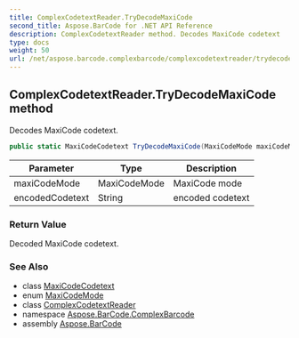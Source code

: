 ```yaml
---
title: ComplexCodetextReader.TryDecodeMaxiCode
second_title: Aspose.BarCode for .NET API Reference
description: ComplexCodetextReader method. Decodes MaxiCode codetext
type: docs
weight: 50
url: /net/aspose.barcode.complexbarcode/complexcodetextreader/trydecodemaxicode/
---
```

## ComplexCodetextReader.TryDecodeMaxiCode method

Decodes MaxiCode codetext.

```csharp
public static MaxiCodeCodetext TryDecodeMaxiCode(MaxiCodeMode maxiCodeMode, string encodedCodetext)
```

| Parameter | Type | Description |
| --- | --- | --- |
| maxiCodeMode | MaxiCodeMode | MaxiCode mode |
| encodedCodetext | String | encoded codetext |

### Return Value

Decoded MaxiCode codetext.

### See Also

* class [MaxiCodeCodetext](../../maxicodecodetext/)
* enum [MaxiCodeMode](../../../aspose.barcode.generation/maxicodemode/)
* class [ComplexCodetextReader](../)
* namespace [Aspose.BarCode.ComplexBarcode](../../../aspose.barcode.complexbarcode/)
* assembly [Aspose.BarCode](../../../)


